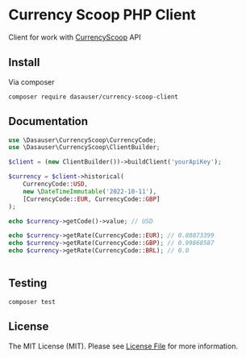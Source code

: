 # Currency Scoop PHP Client

Client for work with [CurrencyScoop]((https://currencyscoop.com/api-documentation)) API

## Install

Via composer

```
composer require dasauser/currency-scoop-client
```

## Documentation

```php
use \Dasauser\CurrencyScoop\CurrencyCode;
use \Dasauser\CurrencyScoop\ClientBuilder;

$client = (new ClientBuilder())->buildClient('yourApiKey');

$currency = $client->historical(
    CurrencyCode::USD,
    new \DateTimeImmutable('2022-10-11'),
    [CurrencyCode::EUR, CurrencyCode::GBP]
);

echo $currency->getCode()->value; // USD

echo $currency->getRate(CurrencyCode::EUR); // 0.88073399
echo $currency->getRate(CurrencyCode::GBP); // 0.99868587
echo $currency->getRate(CurrencyCode::BRL); // 0.0
 

```

## Testing

```shell
composer test
```

## License

The MIT License (MIT). Please see [License File](https://github.com/dasauser/currency-scoop-client) for more information.

